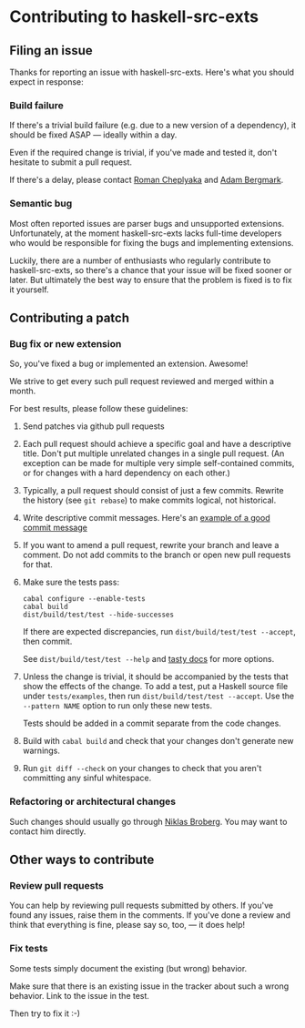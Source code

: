 # Contributing to haskell-src-exts

## Filing an issue

Thanks for reporting an issue with haskell-src-exts. Here's what you
should expect in response:

### Build failure

If there's a trivial build failure (e.g. due to a new version of a
dependency), it should be fixed ASAP — ideally within a day.

Even if the required change is trivial, if you've made and tested it, don't
hesitate to submit a pull request.

If there's a delay, please contact [Roman Cheplyaka][rc] and [Adam
Bergmark][ab].

[rc]: https://github.com/feuerbach
[ab]: https://github.com/bergmark

### Semantic bug

Most often reported issues are parser bugs and unsupported extensions.
Unfortunately, at the moment haskell-src-exts lacks full-time developers who
would be responsible for fixing the bugs and implementing extensions.

Luckily, there are a number of enthusiasts who regularly contribute to
haskell-src-exts, so there's a chance that your issue will be fixed sooner or
later. But ultimately the best way to ensure that the problem is fixed is to fix
it yourself.

## Contributing a patch

### Bug fix or new extension

So, you've fixed a bug or implemented an extension. Awesome!

We strive to get every such pull request reviewed and merged within a month.

For best results, please follow these guidelines:

1.  Send patches via github pull requests
1.  Each pull request should achieve a specific goal and have a descriptive
    title. Don't put multiple unrelated changes in a single pull request. (An
    exception can be made for multiple very simple self-contained commits, or for
    changes with a hard dependency on each other.)
1.  Typically, a pull request should consist of just a few commits. Rewrite the
    history (see `git rebase`) to make commits logical, not historical.
1.  Write descriptive commit messages. Here's an [example of a good commit
    message][commitmsg]
1.  If you want to amend a pull request, rewrite your branch and leave a
    comment. Do not add commits to the branch or open new pull requests for that.
1.  Make sure the tests pass:

    ```
    cabal configure --enable-tests
    cabal build
    dist/build/test/test --hide-successes
    ```

    If there are expected discrepancies, run `dist/build/test/test --accept`, then
    commit.

    See `dist/build/test/test --help` and
    [tasty docs](http://documentup.com/feuerbach/tasty) for more options.
1.  Unless the change is trivial, it should be accompanied by the tests that show
    the effects of the change. To add a test, put a Haskell source file under
    `tests/examples`, then run `dist/build/test/test --accept`. Use the
    `--pattern NAME` option to run only these new tests.

    Tests should be added in a commit separate from the code changes.
1.  Build with `cabal build` and check that your changes
    don't generate new warnings.
1.  Run `git diff --check` on your changes to check that you aren't committing any
    sinful whitespace.

[commitmsg]: https://github.com/haskell-suite/haskell-src-exts/commit/ed3e51aaa8c05d0ebc7c26b5ff70ff0dfce4af11

### Refactoring or architectural changes

Such changes should usually go through [Niklas
Broberg](https://github.com/niklasbroberg). You may want to contact him
directly.

## Other ways to contribute

### Review pull requests

You can help by reviewing pull requests submitted by others. If you've found any
issues, raise them in the comments. If you've done a review and think that
everything is fine, please say so, too, — it does help!

### Fix tests

Some tests simply document the existing (but wrong) behavior.

Make sure that there is an existing issue in the tracker about such a
wrong behavior. Link to the issue in the test.

Then try to fix it :-)
